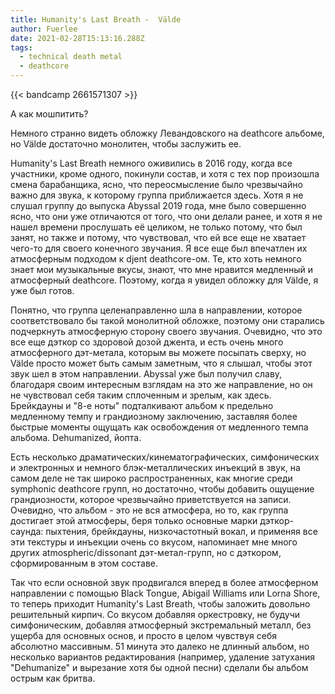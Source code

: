 ```yaml
---
title: Humanity's Last Breath -  Välde
author: Fuerlee
date: 2021-02-28T15:13:16.288Z
tags:
  - technical death metal
  - deathcore
---
```

{{< bandcamp 2661571307 >}}

А как мошпитить?

Немного странно видеть обложку Левандовского на deathcore альбоме, но Välde достаточно монолитен, чтобы заслужить ее.

Humanity's Last Breath немного оживились в 2016 году, когда все участники, кроме одного, покинули состав, и хотя с тех пор произошла смена барабанщика, ясно, что переосмысление было чрезвычайно важно для звука, к которому группа приближается здесь. Хотя я не слушал группу до выпуска Abyssal 2019 года, мне было совершенно ясно, что они уже отличаются от того, что они делали ранее, и хотя я не нашел времени прослушать её целиком, не только потому, что был занят, но также и потому, что чувствовал, что ей все еще не хватает чего-то для своего конечного звучания. Я все еще был впечатлен их атмосферным подходом к djent deathcore-ом. Те, кто хоть немного знает мои музыкальные вкусы, знают, что мне нравится медленный и атмосферный deathcore. Поэтому, когда я увидел обложку для Välde, я уже был готов.

Понятно, что группа целенаправленно шла в направлении, которое соответствовало бы такой монолитной обложке, поэтому они старались подчеркнуть атмосферную сторону своего звучания. Очевидно, что это все еще дэткор со здоровой дозой джента, и есть очень много атмосферного дэт-метала, которым вы можете посыпать сверху, но Välde просто может быть самым заметным, что я слышал, чтобы этот звук шел в этом направлении. Abyssal уже был получил славу, благодаря своим интересным взглядам на это же направление, но он не чувствовал себя таким сплоченным и зрелым, как здесь. Брейкдауны и "8-е ноты" подталкивают альбом  к предельно медленному темпу и грандиозному заключению, заставляя более быстрые моменты ощущать как освобождения от медленного темпа альбома. Dehumanized, йопта.

Есть несколько драматических/кинематографических, симфонических и электронных и немного блэк-металлических инъекций в звук, на самом деле не так широко распространенных, как многие среди symphonic deathcore групп, но достаточно, чтобы добавить ощущение грандиозности, которое чрезвычайно приветствуется на записи. Очевидно, что альбом - это не вся атмосфера, но то, как группа достигает этой атмосферы, беря только основные марки дэткор-саунда: пыхтения, брейкдауны, низкочастотный вокал, и применяя все эти текстуры и инъекции очень со вкусом, напоминает мне много других atmospheric/dissonant дэт-метал-групп, но с дэткором, сформированным в этом составе.

Так что если основной звук продвигался вперед в более атмосферном направлении с помощью Black Tongue, Abigail Williams или Lorna Shore, то теперь приходит Humanity's Last Breath, чтобы заложить довольно решительный кирпич. Со вкусом добавляя оркестровку, не будучи симфоническим, добавляя атмосферный экстремальный металл, без ущерба для основных основ, и просто в целом чувствуя себя абсолютно массивным. 51 минута это далеко не длинный альбом, но несколько вариантов редактирования (например, удаление затухания "Dehumanize" и вырезание хотя бы одной песни) сделали бы альбом острым как бритва.